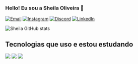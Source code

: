 ### Hello! Eu sou a Sheila Oliveira 👋


[![Email](https://img.shields.io/badge/Gmail-D14836?style=for-the-badge&logo=gmail&logoColor=white)](https://Gmail.com/sheilaoliveira2217@gmail.com)
[![Instagram](https://img.shields.io/badge/Instagram-E4405F?style=for-the-badge&logo=instagram&logoColor=white)](https://instagram.com/sheilla_olliveira)
[![Discord](https://img.shields.io/badge/Discord-7289DA?style=for-the-badge&logo=discord&logoColor=white)](https://discord.com/sheila#3977)
[![LinkedIn](https://img.shields.io/badge/LinkedIn-0077B5?style=for-the-badge&logo=linkedin&logoColor=white)](https://discord.com//in/sheila-oliveira-97a001231)


![Sheila GitHub stats](https://github-readme-stats.vercel.app/api?username=sheila-oliveira&show_icons=true&theme=onedark)

## Tecnologias que uso e estou estudando

<div style="display: inline_block" br/> 
  <img aling="center"  src=https://img.shields.io/badge/HTML5-E34F26?style=for-the-badge&logo=html5&logoColor=white>
   <img aling="center"  src=https://img.shields.io/badge/CSS3-1572B6?style=for-the-badge&logo=css3&logoColor=white>
    <img aling="center"  src=https://img.shields.io/badge/JavaScript-F7DF1E?style=for-the-badge&logo=javascript&logoColor=black>

</div>
